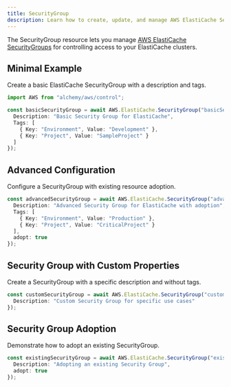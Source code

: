```yaml
---
title: SecurityGroup
description: Learn how to create, update, and manage AWS ElastiCache SecurityGroups using Alchemy Cloud Control.
---
```


The SecurityGroup resource lets you manage [AWS ElastiCache SecurityGroups](https://docs.aws.amazon.com/elasticache/latest/userguide/) for controlling access to your ElastiCache clusters.

## Minimal Example

Create a basic ElastiCache SecurityGroup with a description and tags.

```ts
import AWS from "alchemy/aws/control";

const basicSecurityGroup = await AWS.ElastiCache.SecurityGroup("basicSecurityGroup", {
  Description: "Basic Security Group for ElastiCache",
  Tags: [
    { Key: "Environment", Value: "Development" },
    { Key: "Project", Value: "SampleProject" }
  ]
});
```

## Advanced Configuration

Configure a SecurityGroup with existing resource adoption.

```ts
const advancedSecurityGroup = await AWS.ElastiCache.SecurityGroup("advancedSecurityGroup", {
  Description: "Advanced Security Group for ElastiCache with adoption",
  Tags: [
    { Key: "Environment", Value: "Production" },
    { Key: "Project", Value: "CriticalProject" }
  ],
  adopt: true
});
```

## Security Group with Custom Properties

Create a SecurityGroup with a specific description and without tags.

```ts
const customSecurityGroup = await AWS.ElastiCache.SecurityGroup("customSecurityGroup", {
  Description: "Custom Security Group for specific use cases"
});
```

## Security Group Adoption

Demonstrate how to adopt an existing SecurityGroup.

```ts
const existingSecurityGroup = await AWS.ElastiCache.SecurityGroup("existingSecurityGroup", {
  Description: "Adopting an existing Security Group",
  adopt: true
});
```